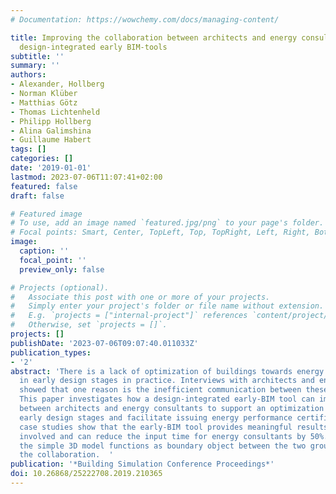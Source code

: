 ```yaml
---
# Documentation: https://wowchemy.com/docs/managing-content/

title: Improving the collaboration between architects and energy consultants through
  design-integrated early BIM-tools
subtitle: ''
summary: ''
authors:
- Alexander, Hollberg
- Norman Klüber
- Matthias Götz
- Thomas Lichtenheld
- Philipp Hollberg
- Alina Galimshina
- Guillaume Habert
tags: []
categories: []
date: '2019-01-01'
lastmod: 2023-07-06T11:07:41+02:00
featured: false
draft: false

# Featured image
# To use, add an image named `featured.jpg/png` to your page's folder.
# Focal points: Smart, Center, TopLeft, Top, TopRight, Left, Right, BottomLeft, Bottom, BottomRight.
image:
  caption: ''
  focal_point: ''
  preview_only: false

# Projects (optional).
#   Associate this post with one or more of your projects.
#   Simply enter your project's folder or file name without extension.
#   E.g. `projects = ["internal-project"]` references `content/project/deep-learning/index.md`.
#   Otherwise, set `projects = []`.
projects: []
publishDate: '2023-07-06T09:07:40.011033Z'
publication_types:
- '2'
abstract: 'There is a lack of optimization of buildings towards energy performance
  in early design stages in practice. Interviews with architects and energy consultants
  showed that one reason is the inefficient communication between these two groups.
  This paper investigates how a design-integrated early-BIM tool can improve the relation
  between architects and energy consultants to support an optimization process in
  early design stages and facilitate issuing energy performance certificates. Two
  case studies show that the early-BIM tool provides meaningful results for the architects
  involved and can reduce the input time for energy consultants by 50%. Furthermore,
  the simple 3D model functions as boundary object between the two groups and supports
  the collaboration.  '
publication: '*Building Simulation Conference Proceedings*'
doi: 10.26868/25222708.2019.210365
---
```

